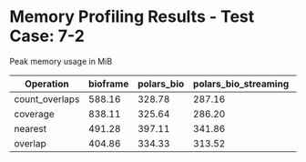 # Memory Profiling Results - Test Case: 7-2

Peak memory usage in MiB

| Operation | bioframe | polars_bio | polars_bio_streaming | pyranges0 | pyranges1 |
|-----------|---|---|---|---|---|
| count_overlaps | 588.16 | 328.78 | 287.16 | 475.61 | 569.86 |
| coverage | 838.11 | 325.64 | 286.20 | 585.59 | 672.47 |
| nearest | 491.28 | 397.11 | 341.86 | 619.98 | 654.58 |
| overlap | 404.86 | 334.33 | 313.52 | 487.47 | 571.86 |
